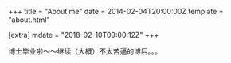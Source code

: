 +++
title = "About me"
date = 2014-02-04T20:00:00Z
template = "about.html"

[extra]
mdate = "2018-02-10T09:00:12Z"
+++

博士毕业啦～～继续（大概）不太苦逼的博后。。。
